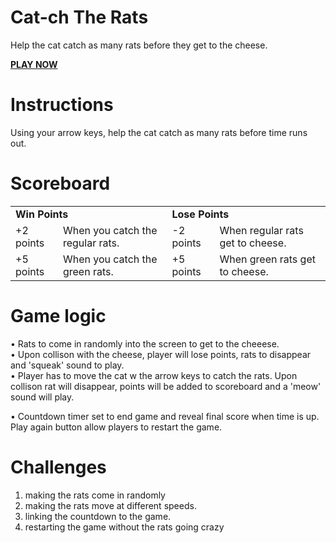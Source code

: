 # Cat-ch The Rats
Help the cat catch as many rats before they get to the cheese.<br/>

<strong><a href="https://1mim.github.io/Catch_The_Rats/">PLAY NOW</a></strong>

# Instructions
Using your arrow keys, help the cat catch as many rats before time runs out. 

# Scoreboard
<table>
<tbody>
<tr>
<td colspan="2"><strong>Win Points</strong></td>
<td colspan="2"><strong>Lose Points</strong></td>
</tr>
<tr>
<td>+2 points</td>
<td>When you catch the regular rats.</td>
<td>-2 points</td>
<td>When regular rats get to cheese.</td>
</tr>
<tr>
<td>+5 points</td>
<td>When you catch the green rats.</td>
<td>+5 points</td>
<td>When green rats get to cheese.</td>
</tr>
</tbody>
</table>


# Game logic
<img src="https://i.ibb.co/V3HPhLz/Game-preview-1.png" alt="" /><br>
• Rats to come in randomly into the screen to get to the cheeese. <br>
• Upon collison with the cheese, player will lose points, rats to disappear and 'squeak' sound to play.<br>
• Player has to move the cat w the arrow keys to catch the rats. Upon collison rat will disappear, points will be added to scoreboard and a 'meow' sound will play.<br>

<img src="https://i.ibb.co/k3PxTVv/Game-preview-3.png" alt=""/><br>
• Countdown timer set to end game and reveal final score when time is up. Play again button allow players to restart the game. 


# Challenges
1. making the rats come in randomly
2. making the rats move at different speeds.
3. linking the countdown to the game.
4. restarting the game without the rats going crazy
